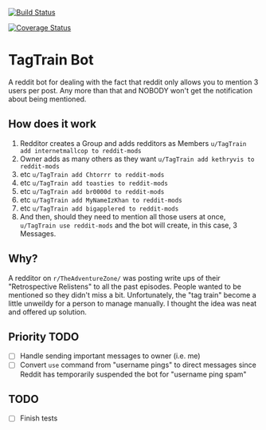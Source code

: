 [![Build Status](https://travis-ci.org/c17r/TagTrain.svg?branch=master)](https://travis-ci.org/c17r/TagTrain)

[![Coverage Status](https://coveralls.io/repos/github/c17r/TagTrain/badge.svg?branch=master)](https://coveralls.io/github/c17r/TagTrain?branch=master)

# TagTrain Bot

A reddit bot for dealing with the fact that reddit only allows you to mention 3 users per post.  Any more than that
and NOBODY won't get the notification about being mentioned.

## How does it work

1. Redditor creates a Group and adds redditors as Members `u/TagTrain add internetmallcop to reddit-mods`
1. Owner adds as many others as they want `u/TagTrain add kethryvis to reddit-mods`
1. etc `u/TagTrain add Chtorrr to reddit-mods`
1. etc `u/TagTrain add toasties to reddit-mods`
1. etc `u/TagTrain add br0000d to reddit-mods`
1. etc `u/TagTrain add MyNameIzKhan to reddit-mods`
1. etc `u/TagTrain add bigapplered to reddit-mods`
1. And then, should they need to mention all those users at once, `u/TagTrain use reddit-mods` and the bot will create, in this case, 3 Messages.

## Why?

A redditor on `r/TheAdventureZone/` was posting write ups of their "Retrospective Relistens" to all the past episodes.
People wanted to be mentioned so they didn't miss a bit.  Unfortunately, the "tag train" become a little unweildy for a
person to manage manually.  I thought the idea was neat and offered up solution.


## Priority TODO
- [ ] Handle sending important messages to owner (i.e. me)
- [ ] Convert `use` command from "username pings" to direct messages since Reddit has temporarily suspended the bot for "username ping spam"

## TODO
- [ ] Finish tests
